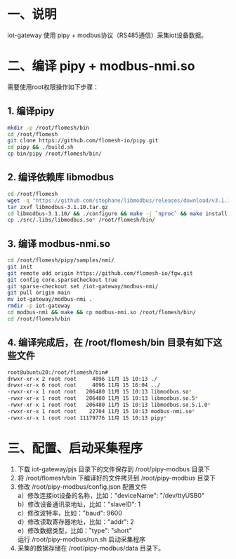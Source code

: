 # 一、说明  
iot-gateway 使用 pipy + modbus协议（RS485通信）采集iot设备数据。  
# 二、编译 pipy + modbus-nmi.so 
需要使用root权限操作如下步骤：  
## 1. 编译pipy  
```bash
mkdir -p /root/flomesh/bin
cd /root/flomesh
git clone https://github.com/flomesh-io/pipy.git
cd pipy && ./build.sh
cp bin/pipy /root/flomesh/bin/
```
## 2. 编译依赖库 libmodbus    
```bash
cd /root/flomesh
wget -q "https://github.com/stephane/libmodbus/releases/download/v3.1.10/libmodbus-3.1.10.tar.gz"
tar zxvf libmodbus-3.1.10.tar.gz
cd libmodbus-3.1.10/ && ./configure && make -j `nproc` && make install
cp ./src/.libs/libmodbus.so* /root/flomesh/bin/
```
## 3. 编译 modbus-nmi.so  
```bash
cd /root/flomesh/pipy/samples/nmi/
git init
git remote add origin https://github.com/flomesh-io/fgw.git
git config core.sparseCheckout true
git sparse-checkout set /iot-gateway/modbus-nmi/
git pull origin main 
mv iot-gateway/modbus-nmi .
rmdir -p iot-gateway
cd modbus-nmi && make && cp modbus-nmi.so /root/flomesh/bin/
cd /root/flomesh/bin
```
## 4. 编译完成后，在 /root/flomesh/bin 目录有如下这些文件    
```bash
root@ubuntu20:/root/flomesh/bin#
drwxr-xr-x 2 root root     4096 11月 15 10:13 ./
drwxr-xr-x 6 root root     4096 11月 15 16:04 ../
-rwxr-xr-x 1 root root   206480 11月 15 10:13 libmodbus.so*
-rwxr-xr-x 1 root root   206480 11月 15 10:13 libmodbus.so.5*
-rwxr-xr-x 1 root root   206480 11月 15 10:13 libmodbus.so.5.1.0*
-rwxr-xr-x 1 root root    22704 11月 15 10:13 modbus-nmi.so*
-rwxr-xr-x 1 root root 11179776 11月 15 10:13 pipy*
```
# 三、配置、启动采集程序   
1. 下载 iot-gateway/pjs 目录下的文件保存到 /root/pipy-modbus 目录下    
2. 将 /root/flomesh/bin 下编译好的文件拷贝到 /root/pipy-modbus 目录下
3. 修改 /root/pipy-modbus/config.json 配置文件  
   a）修改连接iot设备的名称，比如："deviceName": "/dev/ttyUSB0"  
   b）修改设备通讯录地址，比如："slaveID": 1  
   c）修改波特率，比如："baud": 9600  
   d）修改读取寄存器地址，比如："addr": 2  
   e）修改数据类型，比如："type": "short"  
   运行 /root/pipy-modbus/run.sh 启动采集程序  
4. 采集的数据存储在 /root/pipy-modbus/data 目录下。 
